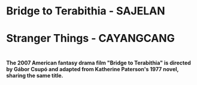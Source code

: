 # Bridge to Terabithia - SAJELAN
# Stranger Things - CAYANGCANG
# 
# 
**The 2007 American fantasy drama film "Bridge to Terabithia" is directed by Gábor Csupó and adapted from Katherine Paterson's 1977 novel, sharing the same title.**

